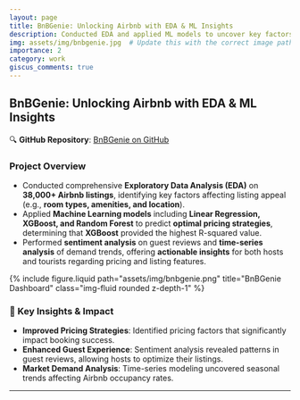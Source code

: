 ```yaml
---
layout: page
title: BnBGenie: Unlocking Airbnb with EDA & ML Insights
description: Conducted EDA and applied ML models to uncover key factors influencing Airbnb listings, optimal pricing strategies, and demand trends.
img: assets/img/bnbgenie.jpg  # Update this with the correct image path
importance: 2
category: work
giscus_comments: true
---
```


## BnBGenie: Unlocking Airbnb with EDA & ML Insights

🔍 **GitHub Repository**: [BnBGenie on GitHub](https://github.com/BSAkash/BnBGenie)

### Project Overview
- Conducted comprehensive **Exploratory Data Analysis (EDA)** on **38,000+ Airbnb listings**, identifying key factors affecting listing appeal (e.g., **room types, amenities, and location**).
- Applied **Machine Learning models** including **Linear Regression, XGBoost, and Random Forest** to predict **optimal pricing strategies**, determining that **XGBoost** provided the highest R-squared value.
- Performed **sentiment analysis** on guest reviews and **time-series analysis** of demand trends, offering **actionable insights** for both hosts and tourists regarding pricing and listing features.

<div class="row justify-content-sm-center">
    <div class="col-sm-8 mt-3 mt-md-0">
        {% include figure.liquid path="assets/img/bnbgenie.png" title="BnBGenie Dashboard" class="img-fluid rounded z-depth-1" %}
    </div>
</div>

### 🔹 Key Insights & Impact
- **Improved Pricing Strategies**: Identified pricing factors that significantly impact booking success.
- **Enhanced Guest Experience**: Sentiment analysis revealed patterns in guest reviews, allowing hosts to optimize their listings.
- **Market Demand Analysis**: Time-series modeling uncovered seasonal trends affecting Airbnb occupancy rates.

---